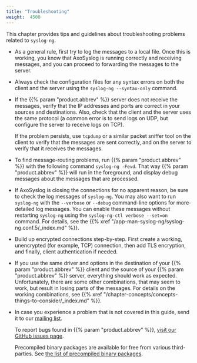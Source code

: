 ```yaml
---
title: "Troubleshooting"
weight:  4500
---
```

<!-- DISCLAIMER: This file is based on the syslog-ng Open Source Edition documentation https://github.com/balabit/syslog-ng-ose-guides/commit/2f4a52ee61d1ea9ad27cb4f3168b95408fddfdf2 and is used under the terms of The syslog-ng Open Source Edition Documentation License. The file has been modified by Axoflow. -->

This chapter provides tips and guidelines about troubleshooting problems related to `syslog-ng`.

  - As a general rule, first try to log the messages to a local file. Once this is working, you know that AxoSyslog is running correctly and receiving messages, and you can proceed to forwarding the messages to the server.

  - Always check the configuration files for any syntax errors on both the client and the server using the `syslog-ng --syntax-only` command.

  - If the {{% param "product.abbrev" %}} server does not receive the messages, verify that the IP addresses and ports are correct in your sources and destinations. Also, check that the client and the server uses the same protocol (a common error is to send logs on UDP, but configure the server to receive logs on TCP).
    
    If the problem persists, use `tcpdump` or a similar packet sniffer tool on the client to verify that the messages are sent correctly, and on the server to verify that it receives the messages.

  - To find message-routing problems, run {{% param "product.abbrev" %}} with the following command `syslog-ng -Fevd`. That way {{% param "product.abbrev" %}} will run in the foreground, and display debug messages about the messages that are processed.

  - If AxoSyslog is closing the connections for no apparent reason, be sure to check the log messages of `syslog-ng`. You may also want to run `syslog-ng` with the `--verbose` or `--debug` command-line options for more-detailed log messages. You can enable these messages without restarting `syslog-ng` using the `syslog-ng-ctl verbose --set=on` command. For details, see the {{% xref "/app-man-syslog-ng/syslog-ng.conf.5/_index.md" %}}.

  - Build up encrypted connections step-by-step. First create a working, unencrypted (for example, TCP) connection, then add TLS encryption, and finally, client authentication if needed.

  - If you use the same driver and options in the destination of your {{% param "product.abbrev" %}} client and the source of your {{% param "product.abbrev" %}} server, everything should work as expected. Unfortunately, there are some other combinations, that may seem to work, but result in losing parts of the messages. For details on the working combinations, see {{% xref "/chapter-concepts/concepts-things-to-consider/_index.md" %}}.

  - In case you experience a problem that is not covered in this guide, send it to our [mailing list](https://lists.balabit.hu/mailman/listinfo/syslog-ng/).
    
    To report bugs found in {{% param "product.abbrev" %}}, [visit our GitHub issues page](https://github.com/syslog-ng/syslog-ng/issues/).
    
    Precompiled binary packages are available for free from various third-parties. See [the list of precompiled binary packages](https://github.com/syslog-ng/syslog-ng/#installation-from-binaries).
